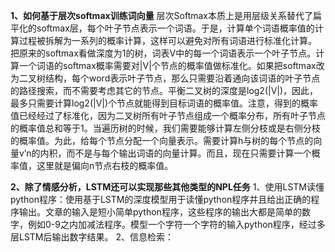 **1、如何基于层次softmax训练词向量**
层次Softmax本质上是用层级关系替代了扁平化的softmax层，每个叶子节点表示一个词语。于是，计算单个词语概率值的计算过程被拆解为一系列的概率计算，这样可以避免对所有词语进行标准化计算。
把原来的softmax看做深度为1的树，词表V中的每一个词语表示一个叶子节点。计算一个词语的softmax概率需要对|V|个节点的概率值做标准化。如果把softmax改为二叉树结构，每个word表示叶子节点，那么只需要沿着通向该词语的叶子节点的路径搜索，而不需要考虑其它的节点。平衡二叉树的深度是log2(|V|)，因此，最多只需要计算log2(|V|)个节点就能得到目标词语的概率值。注意，得到的概率值已经经过了标准化，因为二叉树所有叶子节点组成一个概率分布，所有叶子节点的概率值总和等于1。当遍历树的时候，我们需要能够计算左侧分枝或是右侧分枝的概率值。为此，给每个节点分配一个向量表示。需要计算h与树的每个节点的向量v’n的内积，而不是与每个输出词语的向量计算。而且，现在只需要计算一个概率值，这里就是偏向n节点右枝的概率值。

**2、除了情感分析，LSTM还可以实现那些其他类型的NPL任务**
1、使用LSTM读懂python程序：使用基于LSTM的深度模型用于读懂python程序并且给出正确的程序输出。文章的输入是短小简单python程序，这些程序的输出大都是简单的数字，例如0-9之内加减法程序。模型一个字符一个字符的输入python程序，经过多层LSTM后输出数字结果。
2、信息检索：
